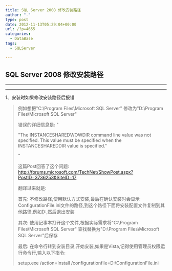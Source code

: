 ```yaml
---
title: SQL Server 2008 修改安装路径
author: "-"
type: post
date: 2012-11-13T05:29:04+00:00
url: /?p=4655
categories:
  - DataBase
tags:
  - SQLServer

---
```

## SQL Server 2008 修改安装路径
****
  
**** 

1、安装时如果修改安装路径后报错

> 例如想把"C:\Program Files\Microsoft SQL Server" 修改为"D:\Program Files\Microsoft SQL Server"
> 
> 错误的详细信息是: "
> 
> "The INSTANCESHAREDWOWDIR command line value was not specified. This value must be specified when the INSTANCESHAREDDIR value is specified."
> 
> "
> 
> 这篇Post回答了这个问题: http://forums.microsoft.com/TechNet/ShowPost.aspx?PostID=3736253&SiteID=17
> 
> 翻译过来就是: 
> 
> 首先: 不修改路径,使用默认方式安装,最后在确认安装时会显示ConfigurationFile.ini文件的路径,到这个路径下面将安装配置文件复制到其他路径,例如D:\,然后退出安装
> 
> 其次: 使用记事本打开这个文件,根据实际需求将"C:\Program Files\Microsoft SQL Server" 查找替换为"D:\Program Files\Microsoft SQL Server"后保存
> 
> 最后: 在命令行转到安装目录,开始安装,如果是Vista,记得使用管理员权限运行命令行,输入以下指令: 
> 
> setup.exe /action=Install /configurationfile=D:\ConfigurationFile.ini
>
